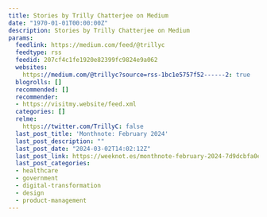 ```yaml
---
title: Stories by Trilly Chatterjee on Medium
date: "1970-01-01T00:00:00Z"
description: Stories by Trilly Chatterjee on Medium
params:
  feedlink: https://medium.com/feed/@trillyc
  feedtype: rss
  feedid: 207cf4c1fe1920e82399fc9824e9a062
  websites:
    https://medium.com/@trillyc?source=rss-1bc1e5757f52------2: true
  blogrolls: []
  recommended: []
  recommender:
  - https://visitmy.website/feed.xml
  categories: []
  relme:
    https://twitter.com/TrillyC: false
  last_post_title: 'Monthnote: February 2024'
  last_post_description: ""
  last_post_date: "2024-03-02T14:02:12Z"
  last_post_link: https://weeknot.es/monthnote-february-2024-7d9dcbfa0ec5?source=rss-1bc1e5757f52------2
  last_post_categories:
  - healthcare
  - government
  - digital-transformation
  - design
  - product-management
---
```

